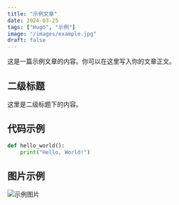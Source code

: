 ```yaml
---
title: "示例文章"
date: 2024-03-25
tags: ["Hugo", "示例"]
image: "/images/example.jpg"
draft: false
---
```


这是一篇示例文章的内容。你可以在这里写入你的文章正文。

## 二级标题

这里是二级标题下的内容。

## 代码示例

```python
def hello_world():
    print("Hello, World!")
```

## 图片示例

![示例图片](/images/example.jpg) 